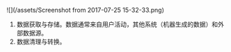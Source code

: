 ![](/assets/Screenshot from 2017-07-25 15-32-33.png)

1. 数据获取与存储。数据通常来自用户活动，其他系统（机器生成的数据）和外部数据源。
2. 数据清理与转换。



